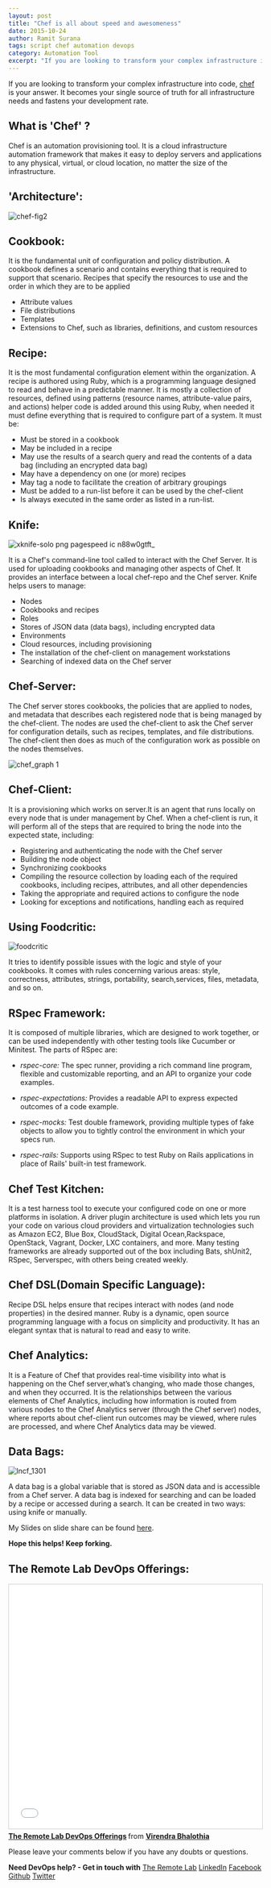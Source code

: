 ```yaml
---
layout: post
title: "Chef is all about speed and awesomeness"
date: 2015-10-24
author: Ramit Surana
tags: script chef automation devops
category: Automation Tool
excerpt: "If you are looking to transform your complex infrastructure into code, chef is your answer"
---
```


If you are looking to transform your complex infrastructure into code, [chef][6] is your answer. It becomes your single source of truth for all infrastructure needs and fastens your development rate.

## What is 'Chef' ?

Chef is an automation provisioning tool. It is a cloud infrastructure automation framework that makes it easy
to deploy servers and applications to any physical, virtual, or cloud location, no matter the size of the infrastructure.

## 'Architecture':

![chef-fig2][7]

## Cookbook:

It is the fundamental unit of configuration and policy distribution. A cookbook defines a scenario and contains everything that is required to support that scenario. Recipes that specify the resources to use and the order in which they are to be applied

- Attribute values
- File distributions
- Templates
- Extensions to Chef, such as libraries, definitions, and custom resources

## Recipe:

It is the most fundamental configuration element within the organization. A recipe is authored using Ruby, which is a programming language designed to read and behave in a predictable manner. It is mostly a collection of resources, defined using patterns (resource names, attribute-value pairs, and actions)
helper code is added around this using Ruby, when needed it must define everything that is
required to configure part of a system. It must be:

- Must be stored in a cookbook​
- May be included in a recipe​
- May use the results of a search query and read the contents of a data bag (including an encrypted data bag)​
- May have a dependency on one (or more) recipes​
- May tag a node to facilitate the creation of arbitrary groupings​
- Must be added to a run-list before it can be used by the chef-client​
- Is always executed in the same order as listed in a run-list.

## Knife:

![xknife-solo png pagespeed ic n88w0gtft_][8]

It is a Chef's command-line tool called to interact with the Chef Server.
It is used for uploading cookbooks and managing other aspects of Chef.
It provides an interface between a local chef-repo and the Chef server.
Knife helps users to manage:​

- Nodes
- Cookbooks and recipes
- Roles
- Stores of JSON data (data bags), including encrypted data
- Environments
- Cloud resources, including provisioning
- The installation of the chef-client on management workstations
- Searching of indexed data on the Chef server

## Chef-Server:

The Chef server stores cookbooks, the policies that are applied to nodes, and metadata that describes each registered node that is being managed by the chef-client.
The nodes are used the chef-client to ask the Chef server for configuration details, such as recipes, templates, and file distributions.
The chef-client then does as much of the configuration work as possible on the nodes themselves.

![chef_graph 1][9]


## Chef-Client:

It is a provisioning which works on server.​It is an agent that runs locally on every node that is under management by Chef.
When a chef-client is run, it will perform all of the steps that are required to bring the node into the expected state, including:​

- Registering and authenticating the node with the Chef server​
- Building the node object​
- Synchronizing cookbooks​
- Compiling the resource collection by loading each of the required cookbooks, including recipes, attributes, and all other dependencies​
- Taking the appropriate and required actions to configure the node​
- Looking for exceptions and notifications, handling each as required​

## Using Foodcritic:

![foodcritic][10]

It tries to identify possible issues with the logic and style of your cookbooks.
It comes with rules concerning various areas: style, correctness, attributes, strings,
portability, search,services, files, metadata, and so on.

## RSpec Framework:

It is composed of multiple libraries, which are designed to work together, or
can be used independently with other testing tools like Cucumber or Minitest.
The parts of RSpec are:​

- *rspec-core:*
The spec runner, providing a rich command line program, flexible and customizable reporting,
and an API to organize your code examples.

- *rspec-expectations:*
Provides a readable API to express expected outcomes of a code example.  ​

- *rspec-mocks:*
Test double framework, providing multiple types of fake objects to allow you
to tightly control the environment in which your specs run.   

- *rspec-rails:*
Supports using RSpec to test Ruby on Rails applications in place of Rails' built-in test framework.

## Chef Test Kitchen:

It is a test harness tool to execute your configured code on one or more platforms in isolation.
A driver plugin architecture is used which lets you run your code on various cloud providers and virtualization
technologies such as Amazon EC2, Blue Box, CloudStack, Digital Ocean,Rackspace, OpenStack, Vagrant, Docker, LXC containers, and more.
Many testing frameworks are already supported out of the box including Bats, shUnit2, RSpec, Serverspec, with others being created weekly.​

## Chef DSL(Domain Specific Language):

Recipe DSL helps ensure that recipes interact with nodes (and node properties) in the desired manner.
Ruby is a dynamic, open source programming language with a focus on simplicity and productivity.
It has an elegant syntax that is natural to read and easy to write.

## Chef Analytics:

It is a Feature of Chef that provides real-time visibility into what is happening on the Chef server,what’s changing, who made those changes, and when they occurred.
It is the relationships between the various elements of Chef Analytics, including how information is routed from various nodes to the Chef Analytics server (through the Chef server) nodes,
where reports about chef-client run outcomes may be viewed, where rules are processed, and where Chef Analytics data may be viewed.​

## Data Bags:

![lncf_1301][11]

A data bag is a global variable that is stored as JSON data and is accessible from a Chef server.
A data bag is indexed for searching and can be loaded by a recipe or accessed during a search.
It can be created in two ways: using knife or manually.

My Slides on slide share can be found [here][12].

**Hope this helps! Keep forking.**

## The Remote Lab DevOps Offerings:
<iframe src="//www.slideshare.net/slideshow/embed_code/key/h9h9GNjX5Gncpi" width="595" height="485" frameborder="0" marginwidth="0" marginheight="0" scrolling="no" style="border:1px solid #CCC; border-width:1px; margin-bottom:5px; max-width: 100%;" allowfullscreen> </iframe> <div style="margin-bottom:5px"> <strong> <a href="//www.slideshare.net/bhalothia/the-remote-lab-devops-offerings" title="The Remote Lab DevOps Offerings" target="_blank">The Remote Lab DevOps Offerings</a> </strong> from <strong><a href="//www.slideshare.net/bhalothia" target="_blank">Virendra Bhalothia</a></strong> </div>

Please leave your comments below if you have any doubts or questions.

**Need DevOps help? - Get in touch with** [The Remote Lab][1]
[LinkedIn][2] [Facebook][3] [Github][4] [Twitter][5]


  [1]: http://theremotelab.com
  [2]: https://www.linkedin.com/company/the-remote-lab
  [3]: https://www.facebook.com/TheRemoteLab
  [4]: https://github.com/TheRemoteLab
  [5]: https://twitter.com/TheRemoteLab
  [6]: https://www.chef.io/
  [7]: https://cloud.githubusercontent.com/assets/8342133/10710473/a9b2b360-7a79-11e5-9f6e-e1d5b34a2e3a.png
  [8]: https://cloud.githubusercontent.com/assets/8342133/10710510/978ac66c-7a7b-11e5-9f28-f63a94abbc68.png
  [9]: https://cloud.githubusercontent.com/assets/8342133/10710541/430d5cfc-7a7c-11e5-9472-b7c0abbe836b.png
  [10]: https://cloud.githubusercontent.com/assets/8342133/10710537/12185e44-7a7c-11e5-8395-3b0a268dd610.png
  [11]: https://cloud.githubusercontent.com/assets/8342133/10710517/cfd7f774-7a7b-11e5-99a7-4a8ef9fc45b1.png
  [12]: http://www.slideshare.net/ramitsurana/introducing-chef-an-it-automation-for-speed-and-awesomeness
